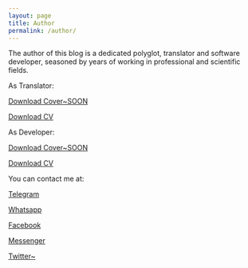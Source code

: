 ```yaml
---
layout: page
title: Author
permalink: /author/
---
```


The author of this blog is a dedicated polyglot, translator and software developer, seasoned by years of working in professional and scientific fields.

As Translator:

[Download Cover~SOON]()

[Download CV](/files/CV-As-Translator_Yoandry_Gonzalez_Castro_v1.0.pdf)

As Developer:

[Download Cover~SOON]()

[Download CV](/files/CV-Developer_Yoandry_Gonzalez_Castro.pdf)

You can contact me at:

[Telegram](https://t.me/yoandrygc)

[Whatsapp](https://t.me/yoandrygc)

[Facebook](https://facebook.com/yoandrygc)

[Messenger](https://m.me/yoandrygc)

[Twitter~](https://t.me/yoandrygc)